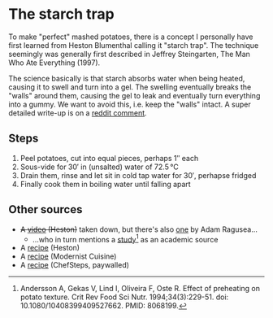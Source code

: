 #  The starch trap

To make "perfect" mashed potatoes, there is a concept I personally have first learned from Heston Blumenthal calling it "starch trap". The technique seemingly was generally first described in Jeffrey Steingarten, The Man Who Ate Everything (1997).

The science basically is that starch absorbs water when being heated, causing it to swell and turn into a gel. The swelling eventually breaks the "walls" around them, causing the gel to leak and eventually turn everything into a gummy. We want to avoid this, i.e. keep the "walls" intact.
A super detailed write-up is on a [reddit comment](https://www.reddit.com/r/AskCulinary/comments/hqyea7/comment/fy0z5w9/).


## Steps

1. Peel potatoes, cut into equal pieces, perhaps 1″ each
2. Sous-vide for 30′ in (unsalted) water of 72.5&#x202F;°C
3. Drain them, rinse and let sit in cold tap water for 30′, perhapse fridged
4. Finally cook them in boiling water until falling apart

## Other sources

* ~~A [video](https://www.youtube.com/watch?v=PUgM9cOeONs) (Heston)~~ taken down, but there's also [one](https://www.youtube.com/watch?v=NYDyobSRmw8) by Adam Ragusea…
  * …who in turn mentions a [study](https://pubmed.ncbi.nlm.nih.gov/8068199/)[^1] as an academic source
* A [recipe](https://www.sbs.com.au/food/recipe/heston-blumenthals-perfect-mash/wuspvsi5u) (Heston)
* A [recipe](https://modernistcuisine.com/mc/a-very-sous-vide-thanksgiving-with-modernist-cuisine/) (Modernist Cuisine)
* A [recipe](https://www.chefsteps.com/activities/pomme-puree) (ChefSteps, paywalled)

[^1]: Andersson A, Gekas V, Lind I, Oliveira F, Oste R. Effect of preheating on potato texture. Crit Rev Food Sci Nutr. 1994;34(3):229-51. doi: 10.1080/10408399409527662. PMID: 8068199.
